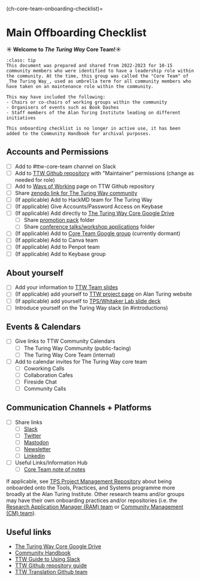 (ch-core-team-onboarding-checklist)=
# Main Offboarding Checklist

**☀️ Welcome to *The Turing Way* Core Team!☀️**

```{admonition} Note
:class: tip
This document was prepared and shared from 2022-2023 for 10-15 community members who were identified to have a leadership role within the community. At the time, this group was called the "Core Team" of _The Turing Way_, used as umbrella term for all community members who have taken on an maintenance role within the community.

This may have included the following:
- Chairs or co-chairs of working groups within the community
- Organisers of events such as Book Dashes
- Staff members of the Alan Turing Institute leading on different initiatives

This onboarding checklist is no longer in active use, it has been added to the Community Handbook for archival purposes. 
```

## Accounts and Permissions
- [ ] Add to #ttw-core-team channel on Slack
- [ ] Add to [TTW Github repository](https://github.com/alan-turing-institute/the-turing-way) with "Maintainer" permissions (change as needed for role)
- [ ] Add to [Ways of Working](https://github.com/alan-turing-institute/the-turing-way/blob/main/ways_of_working.md) page on TTW Github repository 
- [ ] Share [zenodo link for The Turing Way community](https://zenodo.org/communities/the-turing-way/?page=1&size=20) 
- [ ] (If applicable) Add to HackMD team for The Turing Way
- [ ] (If applicable) Give Accounts/Password Access on Keybase
- [ ] (If applicable) Add directly to [The Turing Way Core Google Drive](https://drive.google.com/drive/u/0/folders/1bdjA-fBotMi9CnjDqu84d5hPZWwjgi-x)
    - [ ] Share [promotion pack](https://drive.google.com/drive/u/1/folders/1mzGmbJkPnP5q1goQesxDc_E5zAPL0eTF) folder
    - [ ] Share [conference talks/workshop applications](https://drive.google.com/drive/u/0/folders/1eNHq9sXq6Z8Q5Ep0MzNS0GsB3FKgTi3E) folder
- [ ] (If applicable) Add to [Core Team Google group](https://groups.google.com/u/1/g/core-team-2022) (currently dormant)
- [ ] (If applicable) Add to Canva team
- [ ] (If applicable) Add to Penpot team
- [ ] (If applicable) Add to Keybase group

## About yourself
- [ ] Add your information to [TTW Team slides](https://docs.google.com/presentation/d/1PeQ_gg5tOJVhOA4aSnVumsowD-bfRFEroWfGsxxaGCw/edit#slide=id.g1aee8e18598_0_0)
- [ ] (If applicable) add yourself to [TTW project page](https://www.turing.ac.uk/research/research-projects/turing-way) on Alan Turing website
- [ ] (If applicable) add yourself to [TPS/Whitaker Lab slide deck](https://docs.google.com/presentation/d/1g-plncmi00FK97QuYDfqq7oPzUmL0xkHm1hy4X81IX8/edit#slide=id.gf5e62e1b31_1_0)
- [ ] Introduce yourself on the Turing Way slack (in #introductions)

## Events & Calendars

- [ ] Give links to TTW Community Calendars
    - [ ] The Turing Way Community (public-facing)
    - [ ] The Turing Way Core Team (internal)
- [ ] Add to calendar invites for The Turing Way core team
    - [ ] Coworking Calls
    - [ ] Collaboration Cafes
    - [ ] Fireside Chat
    - [ ] Community Calls

## Communication Channels + Platforms
- [ ] Share links
    - [ ] [Slack](https://theturingway.slack.com/)
    - [ ] [Twitter](https://twitter.com/turingway)
    - [ ] [Mastodon](fosstodon.org/turingway)
    - [ ] [Newsletter](https://buttondown.email/turingway/)
    - [ ] [Linkedin](https://www.linkedin.com/company/the-turing-way/)
- [ ] Useful Links/Information Hub
    - [ ] [Core Team note of notes](https://hackmd.io/@turingway/ttw-team-note-of-notes)

If applicable, see [TPS Project Management Repository](https://github.com/alan-turing-institute/tps-project-management) about being onboarded onto the Tools, Practices, and Systems programme more broadly at the Alan Turing Institute. Other research teams and/or groups may have their own onboarding practices and/or repositories (i.e. the [Research Application Manager (RAM) team](https://github.com/alan-turing-institute/research-application-management) or [Community Management (CM) team](https://github.com/alan-turing-institute/open-community-building)).

## Useful links
- [The Turing Way Core Google Drive](https://drive.google.com/drive/u/0/folders/1bdjA-fBotMi9CnjDqu84d5hPZWwjgi-x)
- [Community Handbook](https://the-turing-way.netlify.app/community-handbook/community-handbook.html)
- [TTW Guide to Using Slack](https://hackmd.io/@turingway/ttw-slack-intro)
- [TTW Github repository guide](https://docs.google.com/spreadsheets/d/19IfeIxtWQpDglzfOY8vpq6TFhM1jEJa1OnNdAYWjzg8/edit#gid=1136871433)
- [TTW Translation Github team](https://github.com/TWTranslation)